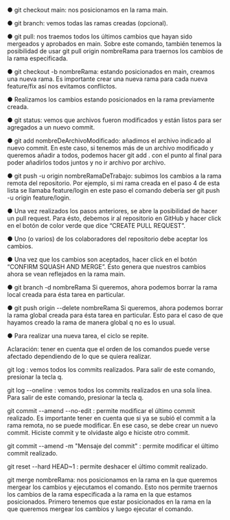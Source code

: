 <!-- GIT COMMANDS -->

● git checkout main: nos posicionamos en la rama main.

● git branch: vemos todas las ramas creadas (opcional).

● git pull: nos traemos todos los últimos cambios que hayan sido
mergeados y aprobados en main. Sobre este comando, también tenemos
la posibilidad de usar git pull origin nombreRama para traernos los
cambios de la rama especificada.

● git checkout -b nombreRama: estando posicionados en main, creamos
una nueva rama. Es importante crear una nueva rama para cada nueva
feature/fix así nos evitamos conflictos.

● Realizamos los cambios estando posicionados en la rama previamente
creada.

● git status: vemos que archivos fueron modificados y están listos para ser agregados a un nuevo commit.

● git add nombreDeArchivoModificado: añadimos el archivo indicado al
nuevo commit. En este caso, si tenemos más de un archivo modificado y queremos añadir a todos, podemos hacer git add . con el punto al final para poder añadirlos todos juntos y no ir archivo por archivo.

● git push -u origin nombreRamaDeTrabajo: subimos los cambios a la
rama remota del repositorio. Por ejemplo, si mi rama creada en el paso 4 de esta lista se llamaba feature/login en este paso el comando debería ser git push -u origin feature/login.

● Una vez realizados los pasos anteriores, se abre la posibilidad de hacer un pull request. Para ésto, debemos ir al repositorio en GitHub y hacer click en el botón de color verde que dice “CREATE PULL REQUEST”.

● Uno (o varios) de los colaboradores del repositorio debe aceptar los cambios.

● Una vez que los cambios son aceptados, hacer click en el botón
“CONFIRM SQUASH AND MERGE”. Ésto genera que nuestros cambios
ahora se vean reflejados en la rama main.

● git branch -d nombreRama Si queremos, ahora podemos borrar la rama local creada para ésta tarea en particular.

● git push origin --delete nombreRama Si queremos, ahora podemos borrar la rama global creada para ésta tarea en particular. Esto para el caso de que hayamos creado la rama de manera global q no es lo usual.

● Para realizar una nueva tarea, el ciclo se repite.

Aclaración: tener en cuenta que el orden de los comandos puede verse
afectado dependiendo de lo que se quiera realizar.

<!-- GIT COMMANDS: COMMIT AMEND -->

git log : vemos todos los commits realizados. Para salir de este comando, presionar la tecla q.

git log --oneline : vemos todos los commits realizados en una sola línea. Para salir de este comando, presionar la tecla q.

git commit --amend --no-edit : permite modificar el último commit realizado. Es importante tener en cuenta que si ya se subió el commit a la rama remota, no se puede modificar. En ese caso, se debe crear un nuevo commit. Hiciste commit y te olvidaste algo e hiciste otro commit.

git commit --amend -m "Mensaje del commit" : permite modificar el último commit realizado.

git reset --hard HEAD~1 : permite deshacer el último commit realizado.

<!-- GIT COMMANDS: MERGE -->

git merge nombreRama: nos posicionamos en la rama en la que queremos mergear los cambios y ejecutamos el comando. Esto nos permite traernos los cambios de la rama especificada a la rama en la que estamos posicionados. Primero tenemos que estar posicionados en la rama en la que queremos mergear los cambios y luego ejecutar el comando.
